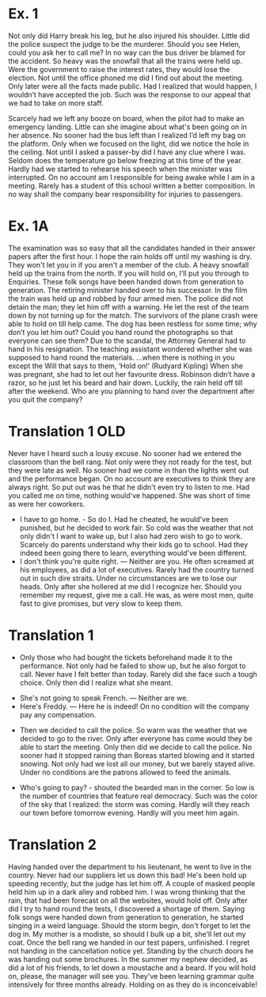 # Ex. 1

Not only did Harry break his leg, but he also injured his shoulder.
Little did the police suspect the judge to be the murderer.
Should you see Helen, could you ask her to call me?
In no way can the bus driver be blamed for the accident.
So heavy was the snowfall that all the trains were held up.
Were the government to raise the interest rates, they would lose the election.
Not until the office phoned me did I find out about the meeting.
Only later were all the facts made public.
Had I realized that would happen, I wouldn’t have accepted the job.
Such was the response to our appeal that we had to take on more staff.

Scarcely had we left any booze on board, when the pilot had to make an emergency landing.
Little can she imagine about what's been going on in her absence.
No sooner had the bus left than I realized I’d left my bag on the platform.
Only when we focused on the light, did we notice the hole in the ceiling.
Not until I asked a passer-by did I have any clue where I was.
Seldom does the temperature go below freezing at this time of the year.
Hardly had we started to rehearse his speech when the minister was interrupted.
On no account am I responsible for being awake while I am in a meeting.
Rarely has a student of this school written a better composition.
In no way shall the company bear responsibility for injuries to passengers.



# Ex. 1A
The examination was so easy that all the candidates handed in their answer papers after the first hour.
I hope the rain holds off until my washing is dry.
They won't let you in if you aren't a member of the club.
A heavy snowfall held up the trains from the north.
If you will hold on, I'll put you through to Enquiries.
These folk songs have been handed down from generation to generation.
The retiring minister handed over to his successor.
In the film the train was held up and robbed by four armed men.
The police did not detain the man; they let him off with a warning.
He let the rest of the team down by not turning up for the match.
The survivors of the plane crash were able to hold on till help came.
The dog has been restless for some time; why don’t you let him out?
Could you hand round the photographs so that everyone can see them?
Due to the scandal, the Attorney General had to hand in his resignation.
The teaching assistant wondered whether she was supposed to hand round the materials.
...when there is nothing in you except the Will that says to them, ‘Hold on!’ (Rudyard Kipling)
When she was pregnant, she had to let out her favourite dress.
Robinson didn’t have a razor, so he just let his beard and hair down.
Luckily, the rain held off till after the weekend.
Who are you planning to hand over the department after you quit the company?



# Translation 1 OLD

Never have I heard such a lousy excuse.
No sooner had we entered the classroom than the bell rang.
Not only were they not ready for the test, but they were late as well.
No sooner had we come in than the lights went out and the performance began.
On no account are executives to think they are always right.
So put out was he that he didn't even try to listen to me.
Had you called me on time, nothing would've happened.
She was short of time as were her coworkers.
- I have to go home. - So do I.
Had he cheated, he would've been punished, but he decided to work fair.
So cold was the weather that not only didn't I want to wake up, but I also had zero wish to go to work.
Scarcely do parents understand why their kids go to school.
Had they indeed been going there to learn, everything would've been different.
- I don't think you're quite right. — Neither are you.
He often screamed at his employees, as did a lot of executives.
Rarely had the country turned out in such dire straits.
Under no circumstances are we to lose our heads.
Only after she hollered at me did I recognize her.
Should you remember my request, give me a call.
He was, as were most men, quite fast to give promises, but very slow to keep them.



# Translation 1
* Only those who had bought the tickets beforehand made it to the performance.
Not only had he failed to show up, but he also forgot to call.
Never have I felt better than today.
Rarely did she face such a tough choice.
Only then did I realize what she meant.
- She's not going to speak French. — Neither are we.
- Here's Freddy. — Here he is indeed!
On no condition will the company pay any compensation.
* Then we decided to call the police.
So warm was the weather that we decided to go to the river.
Only after everyone has come would they be able to start the meeting.
Only then did we decide to call the police.
No sooner had it stopped raining than Boreas started blowing and it started snowing.
Not only had we lost all our money, but we barely stayed alive.
Under no conditions are the patrons allowed to feed the animals.
- Who's going to pay? - shouted the bearded man in the corner.
So low is the number of countries that feature real democracy.
Such was the color of the sky that I realized: the storm was coming.
Hardly will they reach our town before tomorrow evening.
Hardly will you meet him again.



# Translation 2

Having handed over the department to his lieutenant, he went to live in the country.
Never had our suppliers let us down this bad!
He's been hold up speeding recently, but the judge has let him off.
A couple of masked people held him up in a dark alley and robbed him.
I was wrong thinking that the rain, that had been forecast on all the websites, would hold off.
Only after did I try to hand round the tests, I discovered a shortage of them.
Saying folk songs were handed down from generation to generation, he started singing in a weird language.
Should the storm begin, don't forget to let the dog in.
My mother is a modiste, so should I bulk up a bit, she'll let out my coat.
Once the bell rang we handed in our test papers, unfinished.
I regret not handing in the cancellation notice yet.
Standing by the church doors he was handing out some brochures.
In the summer my nephew decided, as did a lot of his friends, to let down a moustache and a beard.
If you will hold on, please, the manager will see you.
They've been learning grammar quite intensively for three months already. Holding on as they do is inconceivable!
